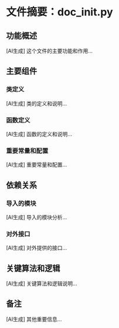 # 文件摘要：doc_init.py

## 功能概述
[AI生成] 这个文件的主要功能和作用...

## 主要组件

### 类定义
[AI生成] 类的定义和说明...

### 函数定义
[AI生成] 函数的定义和说明...

### 重要常量和配置
[AI生成] 重要常量和配置...

## 依赖关系

### 导入的模块
[AI生成] 导入的模块分析...

### 对外接口
[AI生成] 对外提供的接口...

## 关键算法和逻辑
[AI生成] 关键算法和逻辑说明...

## 备注
[AI生成] 其他重要信息...
